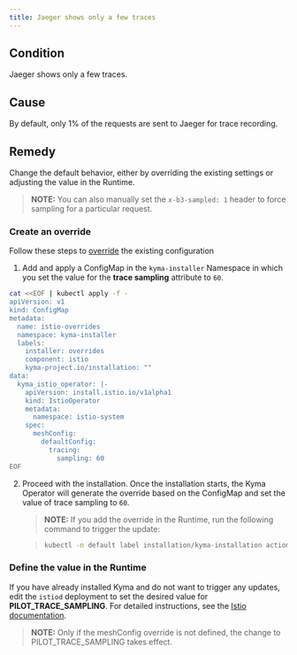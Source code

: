 ```yaml
---
title: Jaeger shows only a few traces
---
```


<!-- the entire content needs update: values files instead of configmaps -->

## Condition

Jaeger shows only a few traces.

## Cause

By default, only 1% of the requests are sent to Jaeger for trace recording.

## Remedy

Change the default behavior, either by overriding the existing settings or adjusting the value in the Runtime.

> **NOTE:** You can also manually set the `x-b3-sampled: 1` header to force sampling for a particular request.

### Create an override

Follow these steps to [override](TO_DO) the existing configuration

1. Add and apply a ConfigMap in the `kyma-installer` Namespace in which you set the value for the **trace sampling** attribute to `60`.

```bash
cat <<EOF | kubectl apply -f -
apiVersion: v1
kind: ConfigMap
metadata:
  name: istio-overrides
  namespace: kyma-installer
  labels:
    installer: overrides
    component: istio
    kyma-project.io/installation: ""
data:
  kyma_istio_operator: |-
    apiVersion: install.istio.io/v1alpha1
    kind: IstioOperator
    metadata:
      namespace: istio-system
    spec:
      meshConfig:
        defaultConfig:
          tracing:
            sampling: 60
EOF
```

2. Proceed with the installation. Once the installation starts, the Kyma Operator will generate the override based on the ConfigMap and set the value of trace sampling to `60`.

    >**NOTE:** If you add the override in the Runtime, run the following command to trigger the update:

    > ```bash
    > kubectl -n default label installation/kyma-installation action=install
    > ```

### Define the value in the Runtime

If you have already installed Kyma and do not want to trigger any updates, edit the `istiod` deployment to set the desired value for **PILOT_TRACE_SAMPLING**. For detailed instructions, see the [Istio documentation](https://istio.io/latest/docs/tasks/observability/distributed-tracing/configurability/#customizing-trace-sampling).

>**NOTE:** Only if the meshConfig override is not defined, the change to PILOT_TRACE_SAMPLING takes effect.
